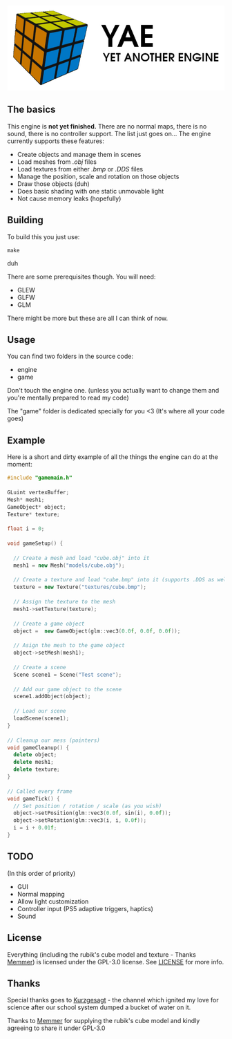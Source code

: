 ![Logo](https://github.com/CloudMracek/YAE/blob/main/logo-white.png?raw=true)

## The basics

This engine is **not yet finished.** There are no normal maps, there is no sound, there is no controller support. The list just goes on... The engine currently supports these features:

- Create objects and manage them in scenes
- Load meshes from *.obj* files
- Load textures from either *.bmp* or *.DDS* files
- Manage the position, scale and rotation on those objects
- Draw those objects (duh)
- Does basic shading with one static unmovable light
- Not cause memory leaks (hopefully)

## Building
To build this you just use:
```
make
```
duh

There are some prerequisites though. You will need:
- GLEW
- GLFW
- GLM

There might be more but these are all I can think of now.

## Usage
You can find two folders in the source code:
- engine
- game

Don't touch the engine one. (unless you actually want to change them and you're mentally prepared to read my code) 

The "game" folder is dedicated specially for you <3 (It's where all your code goes)

## Example
Here is a short and dirty example of all the things the engine can do at the moment:
```cpp
#include "gamemain.h"

GLuint vertexBuffer;
Mesh* mesh1;
GameObject* object;
Texture* texture;

float i = 0;

void gameSetup() {
  
  // Create a mesh and load "cube.obj" into it
  mesh1 = new Mesh("models/cube.obj"); 

  // Create a texture and load "cube.bmp" into it (supports .DDS as well)
  texture = new Texture("textures/cube.bmp");
  
  // Assign the texture to the mesh
  mesh1->setTexture(texture);

  // Create a game object
  object =  new GameObject(glm::vec3(0.0f, 0.0f, 0.0f));
  
  // Asign the mesh to the game object
  object->setMesh(mesh1);

  // Create a scene
  Scene scene1 = Scene("Test scene");
  
  // Add our game object to the scene
  scene1.addObject(object);

  // Load our scene
  loadScene(scene1);
}

// Cleanup our mess (pointers)
void gameCleanup() {
  delete object;
  delete mesh1;
  delete texture;
}

// Called every frame
void gameTick() {
  // Set position / rotation / scale (as you wish)
  object->setPosition(glm::vec3(0.0f, sin(i), 0.0f));
  object->setRotation(glm::vec3(i, i, 0.0f));
  i = i + 0.01f;
}
```

## TODO
(In this order of priority)
- GUI
- Normal mapping
- Allow light customization
- Controller input (PS5 adaptive triggers, haptics)
- Sound

## License
Everything (including the rubik's cube model and texture - Thanks [Memmer](https://github.com/memmer57)) is licensed under the GPL-3.0 license. See [LICENSE](https://github.com/CloudMracek/YAE/blob/main/LICENSE) for more info.


## Thanks
Special thanks goes to [Kurzgesagt](https://www.youtube.com/c/inanutshell) - the channel which ignited my love for science after our school system dumped a bucket of water on it.

Thanks to [Memmer](https://github.com/memmer57) for supplying the rubik's cube model and kindly agreeing to share it under GPL-3.0
